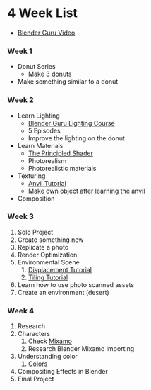 
# 4 Week List

- [Blender Guru Video](https://www.youtube.com/watch?v=Nj_l6YHMj-c)

### Week 1

- Donut Series
  - Make 3 donuts
- Make something similar to a donut

### Week 2

- Learn Lighting
  - [Blender Guru Lighting Course](https://youtube.com/playlist?list=PLjEaoINr3zgH9vCr47kSS5W8PEJBNIiwK)
  - 5 Episodes
  - Improve the lighting on the donut
- Learn Materials
  - [The Principled Shader](https://www.youtube.com/watch?v=4H5W6C_Mbck)
  - Photorealism
  - Photorealistic materials
- Texturing
  - [Anvil Tutorial](https://youtube.com/playlist?list=PLjEaoINr3zgHJVJF3T3CFUAZ6z11jKg6a)
  - Make own object after learning the anvil
- Composition

### Week 3

1. Solo Project
2. Create something new
3. Replicate a photo
4. Render Optimization
5. Environmental Scene
   1. [Displacement Tutorial](https://youtu.be/dRzzaRvVDng)
   2. [Tiling Tutorial](https://youtu.be/-VgtSL5ZpYc)
6. Learn how to use photo scanned assets
7. Create an environment (desert)

### Week 4

1. Research
2. Characters
   1. Check [Mixamo](https://www.mixamo.com/#/)
   2. Research Blender Mixamo importing
3. Understanding color
   1. [Colors](https://youtu.be/Qj1FK8n7WgY)
4. Compositing Effects in Blender
5. Final Project



